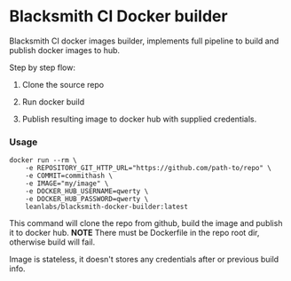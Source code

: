 # Blacksmith CI Docker builder

Blacksmith CI docker images builder, implements full pipeline to build and publish docker images to hub.

Step by step flow:

1. Clone the source repo

2. Run docker build

3. Publish resulting image to docker hub with supplied credentials.

### Usage

```shell
docker run --rm \
    -e REPOSITORY_GIT_HTTP_URL="https://github.com/path-to/repo" \
    -e COMMIT=commithash \
    -e IMAGE="my/image" \
    -e DOCKER_HUB_USERNAME=qwerty \
    -e DOCKER_HUB_PASSWORD=qwerty \
    leanlabs/blacksmith-docker-builder:latest
```

This command will clone the repo from github, build the image and publish it to docker hub. **NOTE** There must be Dockerfile in the repo root dir, otherwise build will fail.

Image is stateless, it doesn't stores any credentials after or previous build info.
